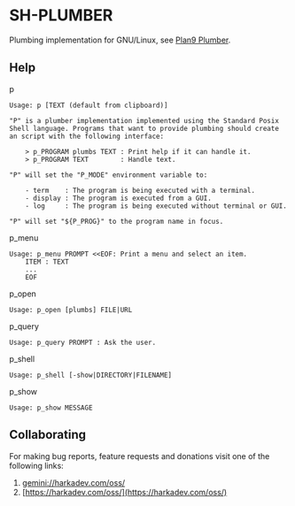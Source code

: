# SH-PLUMBER

Plumbing implementation for GNU/Linux, see [Plan9 Plumber](https://en.wikipedia.org/wiki/Plumber_(program)).

## Help

p

    Usage: p [TEXT (default from clipboard)]
    
    "P" is a plumber implementation implemented using the Standard Posix
    Shell language. Programs that want to provide plumbing should create
    an script with the following interface:
    
        > p_PROGRAM plumbs TEXT : Print help if it can handle it.
        > p_PROGRAM TEXT        : Handle text.
    
    "P" will set the "P_MODE" environment variable to:
    
        - term    : The program is being executed with a terminal.
        - display : The program is executed from a GUI.
        - log     : The program is being executed without terminal or GUI.
    
    "P" will set "${P_PROG}" to the program name in focus.

p_menu

    Usage: p_menu PROMPT <<EOF: Print a menu and select an item.
        ITEM : TEXT
        ...
        EOF

p_open

    Usage: p_open [plumbs] FILE|URL

p_query

    Usage: p_query PROMPT : Ask the user.

p_shell

    Usage: p_shell [-show|DIRECTORY|FILENAME]

p_show

    Usage: p_show MESSAGE

## Collaborating

For making bug reports, feature requests and donations visit
one of the following links:

1. [gemini://harkadev.com/oss/](gemini://harkadev.com/oss/)
2. [https://harkadev.com/oss/](https://harkadev.com/oss/)

